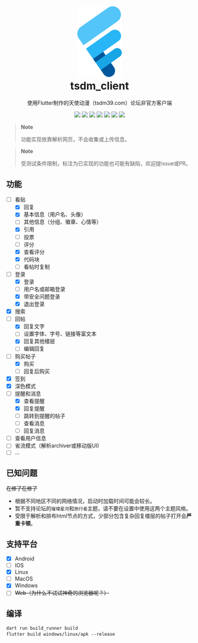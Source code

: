 <h1 align="center">
    <a href="https://github.com/realth000/tsdm_client/">
        <img src="./assets/images/tsdm_client.svg" width="120px">
    </a>
    <br>
    tsdm_client
</h1>

<p align="center">
使用Flutter制作的天使动漫（tsdm39.com）论坛非官方客户端
</p>

<p align="center">
  <a href="https://github.com/realth000/tsdm_client/releases"><img src="https://img.shields.io/badge/-Android-19A6E6?logo=android&logoColor=f0f0f0"></a>
  <a href="https://github.com/realth000/tsdm_client/releases"><img src="https://img.shields.io/badge/-Linux-19A6E6?&logo=Linux&logoColor=f0f0f0"></a>
  <a href="https://github.com/realth000/tsdm_client/releases"><img src="https://img.shields.io/badge/-Windows-19A6E6?&logo=Windows&logoColor=f0f0f0"></a>
  <a href="https://flutter.dev/"><img src="https://img.shields.io/badge/Flutter-3.16-19A6E6?logo=flutter"></a>
  <a href="https://github.com/realth000/tsdm_client/blob/master/LICENSE"><img src="https://img.shields.io/github/license/realth000/tsdm_client"></a>
  <a href="https://app.codacy.com/gh/realth000/tsdm_client/dashboard?utm_source=gh&utm_medium=referral&utm_content=&utm_campaign=Badge_grade"><img src="https://app.codacy.com/project/badge/Grade/28ffb16db1ba4d8a943d9feba3a402b3"></a>
  <a href="https://github.com/realth000/tsdm_client/actions"><img src="https://img.shields.io/github/actions/workflow/status/realth000/tsdm_client/test_build.yml?label=build"/></a>
</p>

> **Note**
>
> 功能实现依靠解析网页，不会收集或上传信息。

> **Note**
>
> 受测试条件限制，标注为已实现的功能也可能有缺陷，欢迎提issue或PR。

## 功能

* [ ] 看贴
  * [x] 回复
  * [x] 基本信息（用户名、头像）
  * [ ] 其他信息（分组、徽章、心情等）
  * [x] 引用
  * [ ] 投票
  * [ ] 评分
  * [x] 查看评分
  * [x] 代码块
  * [ ] 看帖时复制
* [ ] 登录
  * [x] 登录
  * [ ] 用户名或邮箱登录
  * [x] 带安全问题登录
  * [x] 退出登录
* [x] 搜索
* [ ] 回帖
  * [x] 回复文字
  * [ ] 设置字体、字号、链接等富文本
  * [x] 回复其他楼层
  * [ ] 编辑回复
* [ ] 购买帖子
  * [x] 购买
  * [ ] 回复后购买
* [x] 签到
* [x] 深色模式
* [ ] 提醒和消息
  * [x] 查看提醒
  * [x] 回复提醒
  * [ ] 跳转到提醒的帖子
  * [ ] 查看消息
  * [ ] 回复消息
* [ ] 查看用户信息
* [ ] 省流模式（解析archiver或移动版UI)
* [ ] ...

## 已知问题

~~在修了在修了~~

* 根据不同地区不同的网络情况，启动时加载时间可能会较长。
* 暂不支持论坛的`璀璨星河`和`旅行者`主题，请不要在设置中使用这两个主题风格。
* 受限于解析和排布html节点的方式，少部分包含复杂回复楼层的帖子打开会**严重卡顿**。

## 支持平台

* [x] Android
* [ ] IOS
* [x] Linux
* [ ] MacOS
* [x] Windows
* [ ] ~~Web（为什么不试试神奇的浏览器呢？）~~

## 编译

``` shell
dart run build_runner build
flutter build windows/linux/apk --release
```
